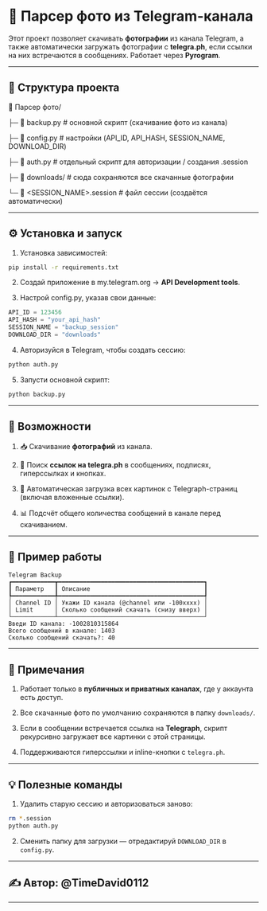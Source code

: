 # 📸 Парсер фото из Telegram-канала

Этот проект позволяет скачивать **фотографии** из канала Telegram, а также автоматически загружать фотографии с **telegra.ph**, если ссылки на них встречаются в сообщениях.
Работает через **Pyrogram**.

---

## 📂 Структура проекта
📂 Парсер фото/

├─ 📄 backup.py # основной скрипт (скачивание фото из канала)

├─ 📄 config.py # настройки (API_ID, API_HASH, SESSION_NAME, DOWNLOAD_DIR)

├─ 📄 auth.py # отдельный скрипт для авторизации / создания .session

├─ 📂 downloads/ # сюда сохраняются все скачанные фотографии

└─ 📄 <SESSION_NAME>.session # файл сессии (создаётся автоматически)

---

## ⚙️ Установка и запуск

1. Установка зависимостей:

```bash
pip install -r requirements.txt
```

2. Создай приложение в my.telegram.org → **API Development tools**.

3. Настрой config.py, указав свои данные:

```python
API_ID = 123456
API_HASH = "your_api_hash"
SESSION_NAME = "backup_session"
DOWNLOAD_DIR = "downloads"
```

4. Авторизуйся в Telegram, чтобы создать сессию:

```bash
python auth.py
```

5. Запусти основной скрипт:
```bash
python backup.py
```

---

## 🚀 Возможности

1. 📥 Скачивание **фотографий** из канала.

2. 🔗 Поиск **ссылок на telegra.ph** в сообщениях, подписях, гиперссылках и кнопках.

3. 📑 Автоматическая загрузка всех картинок с Telegraph-страниц (включая вложенные ссылки).

4. 📊 Подсчёт общего количества сообщений в канале перед скачиванием.

---

## 📖 Пример работы

```less
Telegram Backup
┏━━━━━━━━━━━━┳━━━━━━━━━━━━━━━━━━━━━━━━━━━━━━━━━━━━━━━━━┓
┃ Параметр   ┃ Описание                                ┃
┡━━━━━━━━━━━━╇━━━━━━━━━━━━━━━━━━━━━━━━━━━━━━━━━━━━━━━━━┩
│ Channel ID │ Укажи ID канала (@channel или -100xxxx) │
│ Limit      │ Сколько сообщений скачать (снизу вверх) │
└────────────┴─────────────────────────────────────────┘
Введи ID канала: -1002810315864
Всего сообщений в канале: 1403
Сколько сообщений скачать?: 40
```

---

## 📝 Примечания

1. Работает только в **публичных и приватных каналах**, где у аккаунта есть доступ.

2. Все скачанные фото по умолчанию сохраняются в папку `downloads/`.

3. Если в сообщении встречается ссылка на **Telegraph**, скрипт рекурсивно загружает все картинки с этой страницы.

4. Поддерживаются гиперссылки и inline-кнопки с `telegra.ph`.

---

## 💡 Полезные команды

1. Удалить старую сессию и авторизоваться заново:

```bash
rm *.session
python auth.py
```

2. Сменить папку для загрузки — отредактируй `DOWNLOAD_DIR` в `config.py`.

---

## ✍️ Автор: **@TimeDavid0112**

---
